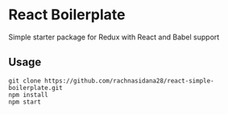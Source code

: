 # React Boilerplate
Simple starter package for Redux with React and Babel support


## Usage
```
git clone https://github.com/rachnasidana28/react-simple-boilerplate.git
npm install
npm start
```

